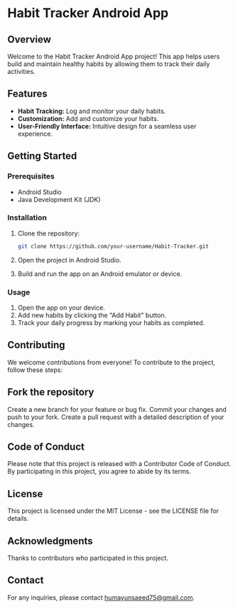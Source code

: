 # Habit Tracker Android App

## Overview

Welcome to the Habit Tracker Android App project! This app helps users build and maintain healthy habits by allowing them to track their daily activities.

## Features

- **Habit Tracking:** Log and monitor your daily habits.
- **Customization:** Add and customize your habits.
- **User-Friendly Interface:** Intuitive design for a seamless user experience.

## Getting Started

### Prerequisites

- Android Studio
- Java Development Kit (JDK)

### Installation

1. Clone the repository:

    ```bash
    git clone https://github.com/your-username/Habit-Tracker.git
    ```

2. Open the project in Android Studio.

3. Build and run the app on an Android emulator or device.

### Usage

1. Open the app on your device.
2. Add new habits by clicking the "Add Habit" button.
3. Track your daily progress by marking your habits as completed.


## Contributing
We welcome contributions from everyone! To contribute to the project, follow these steps:

## Fork the repository
Create a new branch for your feature or bug fix.
Commit your changes and push to your fork.
Create a pull request with a detailed description of your changes.

## Code of Conduct
Please note that this project is released with a Contributor Code of Conduct. By participating in this project, you agree to abide by its terms.

## License
This project is licensed under the MIT License - see the LICENSE file for details.

## Acknowledgments
Thanks to contributors who participated in this project.

## Contact
For any inquiries, please contact humayunsaeed75@gmail.com.
